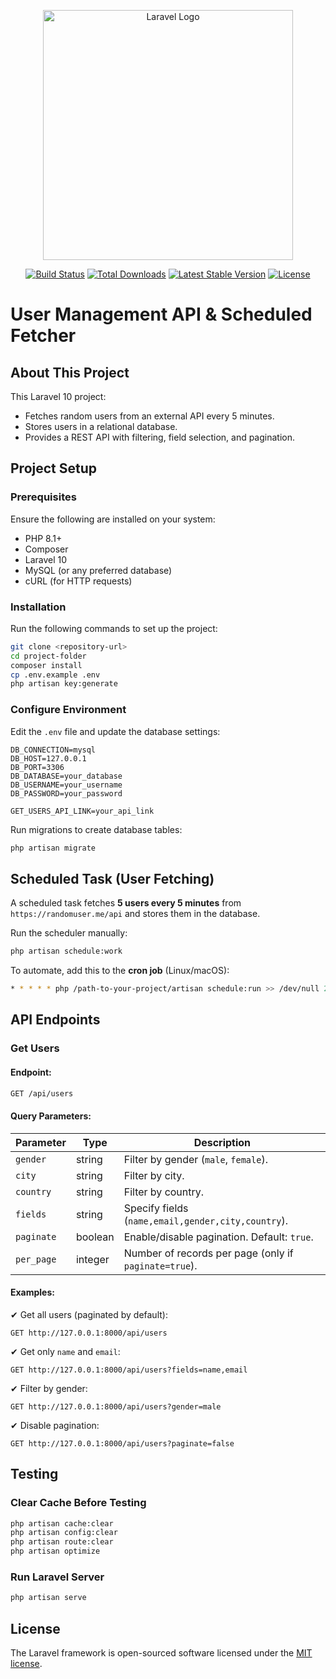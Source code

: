 <p align="center"><a href="https://laravel.com" target="_blank"><img src="https://raw.githubusercontent.com/laravel/art/master/logo-lockup/5%20SVG/2%20CMYK/1%20Full%20Color/laravel-logolockup-cmyk-red.svg" width="400" alt="Laravel Logo"></a></p>

<p align="center">
<a href="https://github.com/laravel/framework/actions"><img src="https://github.com/laravel/framework/workflows/tests/badge.svg" alt="Build Status"></a>
<a href="https://packagist.org/packages/laravel/framework"><img src="https://img.shields.io/packagist/dt/laravel/framework" alt="Total Downloads"></a>
<a href="https://packagist.org/packages/laravel/framework"><img src="https://img.shields.io/packagist/v/laravel/framework" alt="Latest Stable Version"></a>
<a href="https://packagist.org/packages/laravel/framework"><img src="https://img.shields.io/packagist/l/laravel/framework" alt="License"></a>
</p>

# User Management API & Scheduled Fetcher

## About This Project
This Laravel 10 project:
- Fetches random users from an external API every 5 minutes.
- Stores users in a relational database.
- Provides a REST API with filtering, field selection, and pagination.

## Project Setup
### Prerequisites
Ensure the following are installed on your system:
- PHP 8.1+
- Composer
- Laravel 10
- MySQL (or any preferred database)
- cURL (for HTTP requests)

### Installation
Run the following commands to set up the project:
```sh
git clone <repository-url>
cd project-folder
composer install
cp .env.example .env
php artisan key:generate
```

### Configure Environment
Edit the `.env` file and update the database settings:
```
DB_CONNECTION=mysql
DB_HOST=127.0.0.1
DB_PORT=3306
DB_DATABASE=your_database
DB_USERNAME=your_username
DB_PASSWORD=your_password

GET_USERS_API_LINK=your_api_link
```

Run migrations to create database tables:
```sh
php artisan migrate
```

## Scheduled Task (User Fetching)
A scheduled task fetches **5 users every 5 minutes** from `https://randomuser.me/api` and stores them in the database.

Run the scheduler manually:
```sh
php artisan schedule:work
```

To automate, add this to the **cron job** (Linux/macOS):
```sh
* * * * * php /path-to-your-project/artisan schedule:run >> /dev/null 2>&1
```

## API Endpoints
### Get Users
#### Endpoint:
```sh
GET /api/users
```

#### Query Parameters:

| Parameter  | Type    | Description |
|------------|--------|-------------|
| `gender`   | string | Filter by gender (`male`, `female`). |
| `city`     | string | Filter by city. |
| `country`  | string | Filter by country. |
| `fields`   | string | Specify fields (`name,email,gender,city,country`). |
| `paginate` | boolean | Enable/disable pagination. Default: `true`. |
| `per_page` | integer | Number of records per page (only if `paginate=true`). |

#### Examples:
✔ Get all users (paginated by default):
```
GET http://127.0.0.1:8000/api/users
```

✔ Get only `name` and `email`:
```
GET http://127.0.0.1:8000/api/users?fields=name,email
```

✔ Filter by gender:
```
GET http://127.0.0.1:8000/api/users?gender=male
```

✔ Disable pagination:
```
GET http://127.0.0.1:8000/api/users?paginate=false
```

## Testing
### Clear Cache Before Testing
```sh
php artisan cache:clear
php artisan config:clear
php artisan route:clear
php artisan optimize
```

### Run Laravel Server
```sh
php artisan serve
```


## License
The Laravel framework is open-sourced software licensed under the [MIT license](https://opensource.org/licenses/MIT).

